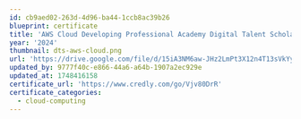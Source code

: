 ```yaml
---
id: cb9aed02-263d-4d96-ba44-1ccb8ac39b26
blueprint: certificate
title: 'AWS Cloud Developing Professional Academy Digital Talent Scholarship'
year: '2024'
thumbnail: dts-aws-cloud.png
url: 'https://drive.google.com/file/d/15iA3NM6aw-JHz2LmPt3X12n4T13sVkYy/view?usp=drive_link'
updated_by: 9777f40c-e866-44a6-a64b-1907a2ec929e
updated_at: 1748416158
certificate_url: 'https://www.credly.com/go/Vjv80DrR'
certificate_categories:
  - cloud-computing
---
```

